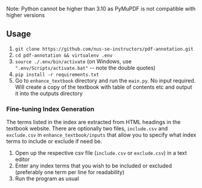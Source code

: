 Note: Python cannot be higher than 3.10 as PyMuPDF is not compatible with higher versions

## Usage
1. `git clone https://github.com/nus-se-instructors/pdf-annotation.git`
2. `cd pdf-annotation && virtualenv .env`
3. `source ./.env/bin/activate` (on Windows, use `".env/Scripts/activate.bat"` -- note the double quotes)
4. `pip install -r requirements.txt`
5. Go to `enhance_textbook` directory and run the `main.py`. 
   No input required. Will create a copy of the textbook with table of contents etc and output it into the outputs directory

### Fine-tuning Index Generation
The terms listed in the index are extracted from HTML headings in the textbook website. There are optionally two files, `include.csv` and `exclude.csv` in `enhance_textbook/inputs` that allow you to specify what index terms to include or exclude if need be.
1. Open up the respective csv file (`include.csv` or `exclude.csv`) in a text editor
2. Enter any index terms that you wish to be included or excluded (preferably one term per line for readability)
3. Run the program as usual
   
